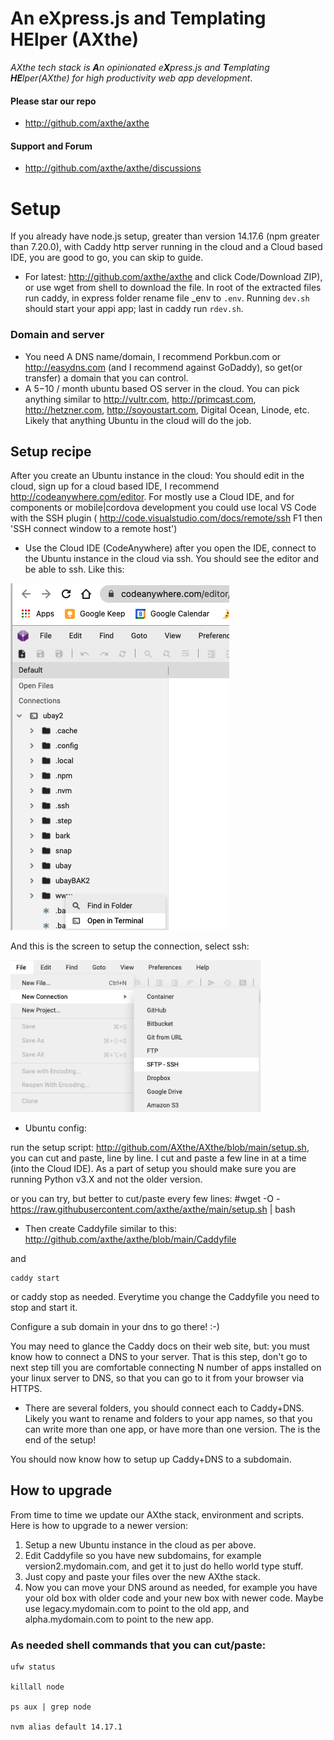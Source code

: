 # An eXpress.js and Templating HElper (AXthe)
<i>AXthe tech stack is <b>A</b>n opinionated e<b>X</b>press.js and <b>T</b>emplating <b>HE</b>lper(AXthe) for high productivity web app development</i>.
#### Please star our repo
- http://github.com/axthe/axthe
 
#### Support and Forum
- http://github.com/axthe/axthe/discussions
 
# Setup
If you already have node.js setup, greater than version 14.17.6 (npm greater than 7.20.0), with Caddy http server running in the cloud and a Cloud based IDE, you are good to go, you can skip to guide.
 
- For latest: http://github.com/axthe/axthe and click Code/Download ZIP), or use wget from shell to download the file.
In root of the extracted files run caddy, in express folder rename file _env to ```.env```. Running ```dev.sh``` should start your appi app; last in caddy run ```rdev.sh```.


 
### Domain and server
- You need A DNS name/domain, I recommend Porkbun.com or http://easydns.com (and I recommend against GoDaddy), so get(or transfer) a domain that you can control.
- A $5-$10 / month ubuntu based OS server in the cloud. You can pick anything similar to http://vultr.com, http://primcast.com, http://hetzner.com, http://soyoustart.com, Digital Ocean, Linode, etc. Likely that anything Ubuntu in the cloud will do the job.
 
 
## Setup recipe
After you create an Ubuntu instance in the cloud:
You should edit in the cloud, sign up for a cloud based IDE, I recommend http://codeanywhere.com/editor. For  mostly use a Cloud IDE, and for components or mobile|cordova development you could use local VS Code with the SSH plugin (  http://code.visualstudio.com/docs/remote/ssh F1 then 'SSH connect window to a remote host')
 
- Use the Cloud IDE (CodeAnywhere) after you open the IDE, connect to the Ubuntu instance in the cloud via ssh. You should see the editor and be able to ssh. Like this:
 
<img src="ide.png" />
 
And this is the screen to setup the connection, select ssh:
 
<img src="ide_setup.png" width="400"/>
 
- Ubuntu config:
 
run the setup script: http://github.com/AXthe/AXthe/blob/main/setup.sh, you can cut and paste, line by line. I cut and paste a few line in at a time (into the Cloud IDE). As a part of setup you should make sure you are running Python v3.X and not the older version.
 
or you can try, but better to cut/paste every few lines: #wget -O - https://raw.githubusercontent.com/axthe/axthe/main/setup.sh | bash  


- Then create Caddyfile similar to this:
http://github.com/axthe/axthe/blob/main/Caddyfile
 
and
```
caddy start
```
or caddy stop as needed. Everytime you change the Caddyfile you need to stop and start it.

Configure a sub domain in your dns to go there! :-)
 
You may need to glance the Caddy docs on their web site, but: you must know how to connect a DNS to your server. That is this step, don't go to next step till you are comfortable connecting N number of apps installed on your linux server to DNS, so that you can go to it from your browser via HTTPS.

- There are several folders, you should connect each to Caddy+DNS. Likely you want to rename  and  folders to your app names, so that you can write more than one app, or have more than one version. The is the end of the setup!
 
You should now know how to setup up Caddy+DNS to a subdomain.
 
## How to upgrade
 
From time to time we update our AXthe stack, environment and scripts. Here is how to upgrade to a newer version:
1. Setup a new Ubuntu instance in the cloud as per above.
2. Edit Caddyfile so you have new subdomains, for example version2.mydomain.com, and get it to just do hello world type stuff.
3. Just copy and paste your files over the new AXthe stack.
5. Now you can move your DNS around as needed, for example you have your old box with older code and your new box with newer code. Maybe use legacy.mydomain.com to point to the old app, and alpha.mydomain.com to point to the new app.
 
 
### As needed shell commands that you can cut/paste:
 
```
ufw status
 
killall node
 
ps aux | grep node
 
nvm alias default 14.17.1
```
 
